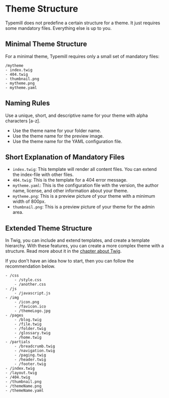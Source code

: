 # Theme Structure

Typemill does not predefine a certain structure for a theme. It just requires some mandatory files. Everything else is up to you.

## Minimal Theme Structure

For a minimal theme, Typemill requires only a small set of mandatory files:

````
/mytheme
- index.twig
- 404.twig
- thumbnail.png
- mytheme.png
- mytheme.yaml
````

## Naming Rules

Use a unique, short, and descriptive name for your theme with alpha characters [a-z].

- Use the theme name for your folder name.
- Use the theme name for the preview image.
- Use the theme name for the YAML configuration file.

## Short Explanation of Mandatory Files

* `index.twig`: This template will render all content files. You can extend the index-file with other files.
* `404.twig`: This is the template for a 404 error message.
* `mytheme.yaml`: This is the configuration file with the version, the author name, license, and other information about your theme.
* `mytheme.png`: This is a preview picture of your theme with a minimum width of 800px.
* `thumbnail.png`: This is a preview picture of your theme for the admin area.

## Extended Theme Structure

In Twig, you can include and extend templates, and create a template hierarchy. With these features, you can create a more complex theme with a structure. Read more about it in the [chapter about Twig](/theme-developers/twig).

If you don't have an idea how to start, then you can follow the recommendation below.

```
- /css
    - /style.css
    - /another.css
- /js
    - /javascript.js
- /img
    - /icon.png
    - /favicon.ico
    - /themeLogo.jpg
- /pages
    - /blog.twig
    - /file.twig
    - /folder.twig
    - /glossary.twig
    - /home.twig
- /partials
    - /breadcrumb.twig
    - /navigation.twig
    - /paging.twig 
    - /header.twig
    - /footer.twig
- /index.twig
- /layout.twig
- /404.twig
- /thumbnail.png
- /themeName.png
- /themeName.yaml
```


